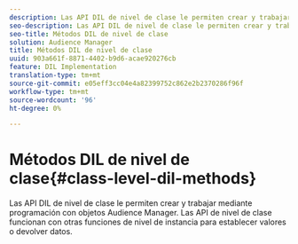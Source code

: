 ```yaml
---
description: Las API DIL de nivel de clase le permiten crear y trabajar mediante programación con objetos Audience Manager. Las API de nivel de clase funcionan con otras funciones de nivel de instancia para establecer valores o devolver datos.
seo-description: Las API DIL de nivel de clase le permiten crear y trabajar mediante programación con objetos Audience Manager. Las API de nivel de clase funcionan con otras funciones de nivel de instancia para establecer valores o devolver datos.
seo-title: Métodos DIL de nivel de clase
solution: Audience Manager
title: Métodos DIL de nivel de clase
uuid: 903a661f-8871-4402-b9d6-acae920276cb
feature: DIL Implementation
translation-type: tm+mt
source-git-commit: e05eff3cc04e4a82399752c862e2b2370286f96f
workflow-type: tm+mt
source-wordcount: '96'
ht-degree: 0%

---
```



# Métodos DIL de nivel de clase{#class-level-dil-methods}

Las API DIL de nivel de clase le permiten crear y trabajar mediante programación con objetos Audience Manager. Las API de nivel de clase funcionan con otras funciones de nivel de instancia para establecer valores o devolver datos.

<!-- 

c_dil_overview.xml

 -->

